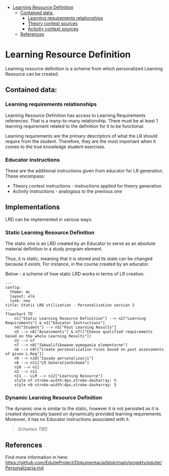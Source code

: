 <!-- TOC -->

* [Learning Resource Definition](#learning-resource-definition)
    * [Contained data:](#contained-data)
        * [Learning requirements relationships](#learning-requirements-relationships)
        * [Theory context sources](#theory-context-sources)
        * [Activity context sources](#activity-context-sources)
    * [References](#references)

<!-- TOC -->

# Learning Resource Definition

Learning resource definition is a scheme from which personalized Learning Resource can be created.

## Contained data:

### Learning requirements relationships

Learning Resource Definition has access to Learning Requirements references.
That is a many-to-many relationship. There must be at least 1 learning requirement related to the definition for it to
be functional.

Learning requirements are the primary descriptors of what the LR should require from the student. Therefore, they are
the most important when it comes to the true knowledge student exercises.

### Educator instructions

These are the additional instructions given from educator for LR generation. These encompass:
 - Theory context instructions - instructions applied for theory generation
 - Activity instructions - analogous to the previous one

## Implementations

LRD can be implemented in various ways.

### Static Learning Resource Definition

The static one is an LRD created by an Educator to serve as an absolute material definition in a study program element.

Thus, it is static, meaning that it is stored and its state can be changed because it *exists*. For instance, in the
course created by an educator.

Below - a scheme of how static LRD works in terms of LR creation.

```mermaid
---
config:
  theme: mc
  layout: elk
  look: neo
title: Static LRD utilization - Personalization version 2
---
flowchart TD
    n1["Static Learning Resource Definition"] --> n2["Learning Requirements"] & n3["Educator Instructions"]
    n4["Student"] --> n5["Past Learning Results"]
    n5 --> n6["Assessments"] & n7(["Choose qualified requirements based on the whole Learning Results"])
    n2 --> n7
    n7 --> n8["Zakwalifikowane wymagania elementarne"]
    n6 --> n9(["Create personalization rules based on past assessments of given L.Req"])
    n9 --> n10["Zasady personalizacji"]
    n8 --> n11["LR GenerationSchema"]
    n10 --> n11
    n3 --> n11
    n11 -- LLM --> n12["Learning Resource"]
    style n7 stroke-width:4px,stroke-dasharray: 5
    style n9 stroke-width:4px,stroke-dasharray: 5
```

### Dynamic Learning Resource Definition

The dynamic one is similar to the static, however it is not persisted as it is created dynamically based on dynamically
provided learning requirements. Moreover, it has no Educator instructions associated with it.

> *Schemes TBD*

## References

Find more information in here: https://github.com/EdutieProject/Dokumentacja/blob/main/projekty/edutie/Personalizacja.md
